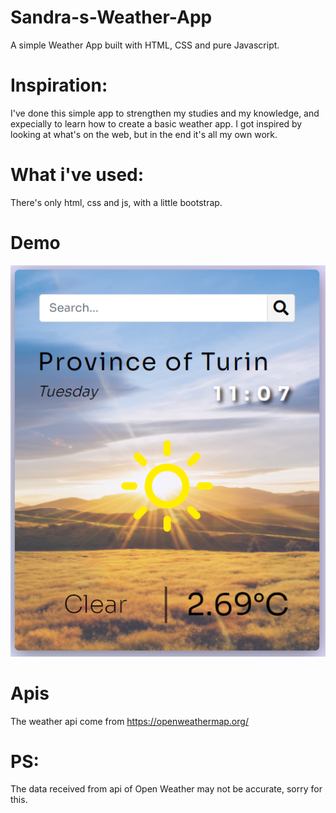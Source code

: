 # Sandra-s-Weather-App
A simple Weather App built with HTML, CSS and pure Javascript.
# Inspiration:
I've done this simple app to strengthen my studies and my knowledge, and expecially to learn how to create a basic weather app.
I got inspired by looking at what's on the web, but in the end it's all my own work.
# What i've used:
There's only html, css and js, with a little bootstrap.
# Demo
![alt text](https://github.com/alessandra-didonna/Sandra-s-Weather-App/blob/main/images/demo1.PNG)
# Apis
The weather api come from https://openweathermap.org/
# PS:
The data received from api of Open Weather may not be accurate, sorry for this.
